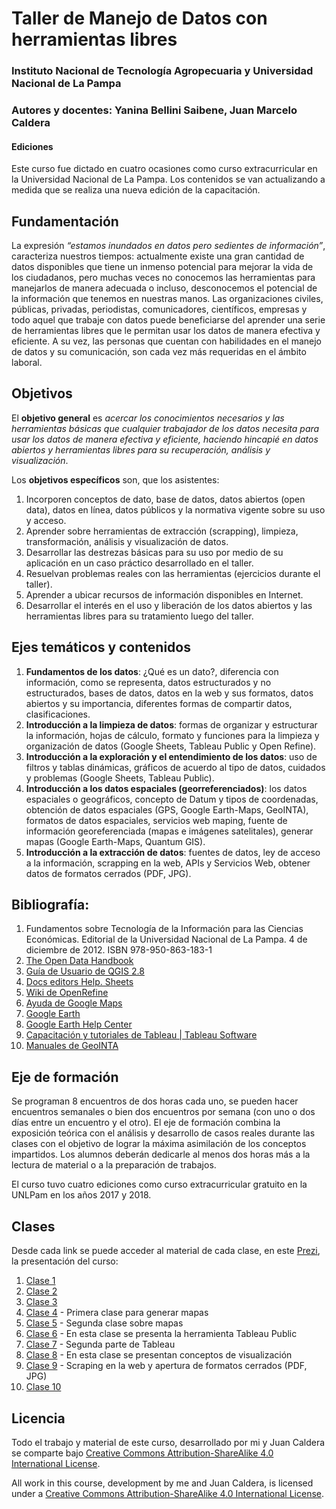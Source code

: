 # Taller de Manejo de Datos con herramientas libres

### Instituto Nacional de Tecnología Agropecuaria y Universidad Nacional de La Pampa

### Autores y docentes: Yanina Bellini Saibene, Juan Marcelo Caldera

#### Ediciones

Este curso fue dictado en cuatro ocasiones como curso extracurricular en la Universidad Nacional de La Pampa.  Los contenidos se van actualizando a medida que se realiza una nueva edición de la capacitación.

## Fundamentación 

La expresión *“estamos inundados en datos pero sedientes de información”*, caracteriza nuestros tiempos: actualmente existe una gran cantidad de datos disponibles que tiene un inmenso potencial para mejorar la vida de los ciudadanos, pero muchas veces no conocemos las herramientas para manejarlos de manera adecuada o incluso, desconocemos el potencial de la información que tenemos en nuestras manos.  Las organizaciones civiles, públicas, privadas, periodistas, comunicadores, científicos, empresas y todo aquel que trabaje con datos puede beneficiarse del aprender una serie de herramientas libres que le permitan usar los datos de manera efectiva y eficiente.  A su vez, las personas que cuentan con habilidades en el manejo de datos y su comunicación, son cada vez más requeridas en el ámbito laboral.

## Objetivos 

El **objetivo general** es *acercar los conocimientos necesarios y las herramientas básicas que cualquier trabajador de los datos necesita para usar los datos de manera efectiva y eficiente, haciendo hincapié en datos abiertos y herramientas libres para su recuperación, análisis y visualización*.

Los **objetivos específicos** son, que los asistentes:

1.	Incorporen conceptos de dato, base de datos, datos abiertos (open data), datos en línea, datos públicos y la normativa vigente sobre su uso y acceso.
2.	Aprender sobre herramientas de extracción (scrapping), limpieza, transformación, análisis y visualización de datos.
3.	Desarrollar las destrezas básicas para su uso por medio de su aplicación en un caso práctico desarrollado en el taller.
4.	Resuelvan problemas reales con las herramientas (ejercicios durante el taller).
5.	Aprender a ubicar recursos de información disponibles en Internet.  
6.	Desarrollar el interés en el uso y liberación de los datos abiertos y las herramientas libres para su tratamiento luego del taller.

## Ejes temáticos y contenidos

1. **Fundamentos de los datos**: ¿Qué es un dato?, diferencia con información, como se representa, datos estructurados y no estructurados, bases de datos, datos en la web y sus formatos, datos abiertos y su importancia, diferentes formas de compartir datos, clasificaciones.
2. **Introducción a la limpieza de datos**: formas de organizar y estructurar la información, hojas de cálculo, formato y funciones para la limpieza y organización de datos (Google Sheets, Tableau Public y Open Refine).
3. **Introducción a la exploración y el entendimiento de los datos**: uso de filtros y tablas dinámicas, gráficos de acuerdo al tipo de datos, cuidados y problemas (Google Sheets, Tableau Public). 
4. **Introducción a los datos espaciales (georreferenciados)**: los datos espaciales o geográficos, concepto de Datum y tipos de coordenadas, obtención de datos espaciales (GPS, Google Earth-Maps, GeoINTA), formatos de datos espaciales, servicios web maping, fuente de información georeferenciada (mapas e imágenes satelitales), generar mapas (Google Earth-Maps, Quantum GIS).
5. **Introducción a la extracción de datos**: fuentes de datos, ley de acceso a la información, scrapping en la web, APIs y Servicios Web, obtener datos de formatos cerrados (PDF, JPG).

## Bibliografía:

1.	Fundamentos sobre Tecnología de la Información para las Ciencias Económicas. Editorial de la Universidad Nacional de La Pampa. 4 de diciembre de 2012. ISBN 978-950-863-183-1
2.	[The Open Data Handbook](http://opendatahandbook.org/) 
3.	[Guía de Usuario de QGIS 2.8](http://docs.qgis.org/2.8/es/docs/user_manual/) 
4.	[Docs editors Help. Sheets](https://support.google.com/docs/?hl=en#topic=2811806) 
5.	[Wiki de OpenRefine](https://github.com/OpenRefine/OpenRefine/wiki) 
6.	[Ayuda de Google Maps](https://support.google.com/maps/?hl=es#topic=3092425) 
7.	[Google Earth](http://www.google.com/earth/learn/)
8.	[Google Earth Help Center](https://support.google.com/earth/?hl=en#topic=4363013) 
9.	[Capacitación y tutoriales de Tableau | Tableau Software](http://www.tableau.com/es-es/learn/training) 
10.	[Manuales de GeoINTA](http://geointa.inta.gov.ar/help/) 

## Eje de formación

Se programan 8 encuentros de dos horas cada uno, se pueden hacer encuentros semanales o bien dos encuentros por semana (con uno o dos días entre un encuentro y el otro).  El eje de formación combina la exposición teórica con el análisis y desarrollo de casos reales durante las clases con el objetivo de lograr la máxima asimilación de los conceptos impartidos.  Los alumnos deberán dedicarle al menos dos horas más a la lectura de material o a la preparación de trabajos.

El curso tuvo cuatro ediciones como curso extracurricular gratuito en la UNLPam en los años 2017 y 2018.

## Clases

Desde cada link se puede acceder al material de cada clase, en este [Prezi](https://prezi.com/490kbwfqfjfc/presentacion-del-taller-de-manejo-de-datos/), la presentación del curso:

1. [Clase 1](https://github.com/yabellini/TallerManejoDeDatos/blob/master/clase1/README.md)
2. [Clase 2](https://github.com/yabellini/TallerManejoDeDatos/blob/master/clase2/README.md)
3. [Clase 3](https://github.com/yabellini/TallerManejoDeDatos/blob/master/clase3/README.md)
4. [Clase 4](https://github.com/yabellini/TallerManejoDeDatos/blob/master/clase4/README.md) - Primera clase para generar mapas
5. [Clase 5](https://github.com/yabellini/TallerManejoDeDatos/blob/master/clase5/README.md) - Segunda clase sobre mapas
6. [Clase 6](https://github.com/yabellini/TallerManejoDeDatos/blob/master/clase6/README.md) - En esta clase se presenta la herramienta Tableau Public
7. [Clase 7](https://github.com/yabellini/TallerManejoDeDatos/blob/master/clase7/README.md) - Segunda parte de Tableau
8. [Clase 8](https://github.com/yabellini/TallerManejoDeDatos/blob/master/clase8/README.md) - En esta clase se presentan conceptos de visualización
9. [Clase 9](https://github.com/yabellini/TallerManejoDeDatos/blob/master/clase9/README.md) - Scraping en la web y apertura de formatos cerrados (PDF, JPG)
10. [Clase 10](https://github.com/yabellini/TallerManejoDeDatos/blob/master/clase10/README.md)


## Licencia

 Todo el trabajo y material de este curso, desarrollado por mi y Juan Caldera se comparte bajo [Creative Commons Attribution-ShareAlike 4.0 International License](https://creativecommons.org/licenses/by-sa/4.0/deed.es_ES).
 
 All work in this course, development by me and Juan Caldera, is licensed under a [Creative Commons Attribution-ShareAlike 4.0 International License](https://creativecommons.org/licenses/by-sa/4.0/deed.es_ES).
 
